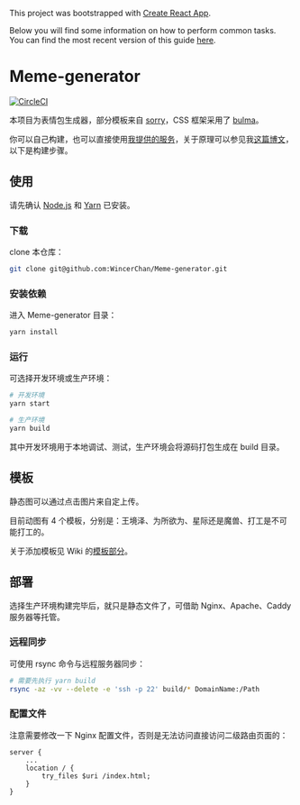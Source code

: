 This project was bootstrapped with [Create React App](https://github.com/facebookincubator/create-react-app).

Below you will find some information on how to perform common tasks.<br>
You can find the most recent version of this guide [here](https://github.com/facebookincubator/create-react-app/blob/master/packages/react-scripts/template/README.md).

# Meme-generator

[![CircleCI](https://circleci.com/gh/WincerChan/Meme-generator/tree/master.svg?style=svg)](https://circleci.com/gh/WincerChan/Meme-generator/tree/master)

本项目为表情包生成器，部分模板来自 [sorry](https://github.com/xtyxtyx/sorry)，CSS 框架采用了 [bulma](https://github.com/jgthms/bulma)。

你可以自己构建，也可以直接使用[我提供的服务](https://meme.itswincer.com)，关于原理可以参见我[这篇博文](https://blog.itswincer.com/posts/8575e868/)，以下是构建步骤。

## 使用

请先确认 [Node.js](https://github.com/nodejs/node.git) 和 [Yarn](https://github.com/yarnpkg/yarn) 已安装。

### 下载

clone 本仓库：

```bash
git clone git@github.com:WincerChan/Meme-generator.git
```

### 安装依赖

进入 Meme-generator 目录：

```bash
yarn install
```

### 运行

可选择开发环境或生产环境：

```bash
# 开发环境
yarn start

# 生产环境
yarn build
```

其中开发环境用于本地调试、测试，生产环境会将源码打包生成在 build 目录。

## 模板

静态图可以通过点击图片来自定上传。

目前动图有 4 个模板，分别是：王境泽、为所欲为、星际还是魔兽、打工是不可能打工的。

关于添加模板见 Wiki 的[模板部分](https://github.com/WincerChan/Meme-generator/wiki/模板)。

## 部署

选择生产环境构建完毕后，就只是静态文件了，可借助 Nginx、Apache、Caddy 服务器等托管。

### 远程同步

可使用 rsync 命令与远程服务器同步：

```bash
# 需要先执行 yarn build 
rsync -az -vv --delete -e 'ssh -p 22' build/* DomainName:/Path
```

### 配置文件

注意需要修改一下 Nginx 配置文件，否则是无法访问直接访问二级路由页面的：

```nginx
server {
    ...
    location / {
        try_files $uri /index.html;
    }
}
```
